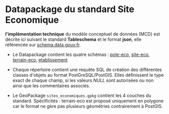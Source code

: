 # Datapackage du standard Site Economique

**l'implémentation technique** du modèle conceptuel de données (MCD) est décrite ici suivant le standard **Tableschema** et le format **json**, elle référencée sur [schema.data.gouv.fr](https://schema.data.gouv.fr/schemas.html?q=&label=CNIG).

- Le Datapackage contient les quatre schémas : [pole-eco](https://github.com/cnigfr/zones-activites-economiques/tree/main/schema/pole-eco), [site-eco](https://github.com/cnigfr/zones-activites-economiques/tree/main/schema/site-eco), [terrain-eco](https://github.com/cnigfr/zones-activites-economiques/tree/main/schema/terrain-eco), [etablissement](https://github.com/cnigfr/zones-activites-economiques/tree/main/schema/etablissement)

- Chaque répertoire contient une requête SQL de création des différentes classes d'objets au format PostGreSQL/PostGIS. Elles définissent le type exact de chaque champ, si les valeurs _NULL_ sont autorisées ou non ainsi que les commentaires associés.

- Le GeoPackage `sites_economiques.gpkg` contient les 4 couches du standard. Spécificités : terrain-eco est proposé uniquement en polygone car le format ne gère pas plusieurs géométries contrairement à PostGIS.
